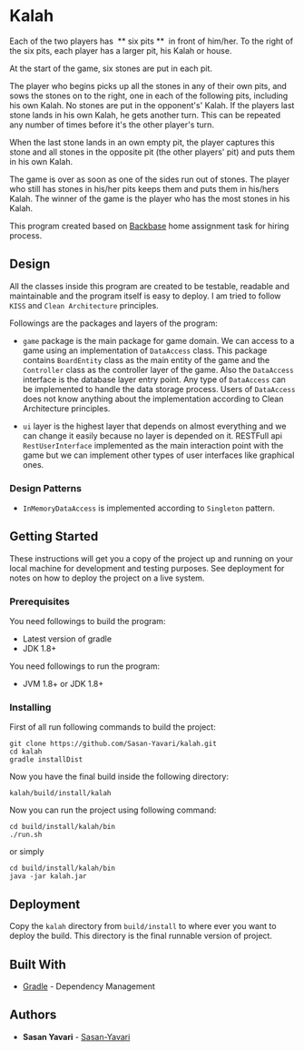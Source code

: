 # Kalah

Each of the two players has ​ **​ six pits​ ** ​ in front of him/her. To the right of the six pits, each player has a larger pit, his Kalah or house.

At the start of the game, six stones are put in each pit.

The player who begins picks up all the stones in any of their own pits, and sows the stones on to the right, one in each of the following pits, including his own Kalah. No stones are put in the opponent's' Kalah. If the players last stone lands in his own Kalah, he gets another turn. This can be repeated any number of times before it's the other player's turn.

When the last stone lands in an own empty pit, the player captures this stone and all stones in the opposite pit (the other players' pit) and puts them in his own Kalah.

The game is over as soon as one of the sides run out of stones. The player who still has stones in his/her pits keeps them and puts them in his/hers Kalah. The winner of the game is the player who has the most stones in his Kalah.

This program created based on [Backbase](https://backbase.com/) home assignment task for hiring process.

## Design

All the classes inside this program are created to be testable, readable and maintainable and the program itself is easy to deploy.
I am tried to follow `KISS` and `Clean Architecture` principles.

Followings are the packages and layers of the program:

- `game` package is the main package for game domain. We can access to a game using an implementation of `DataAccess` class.
This package contains `BoardEntity` class as the main entity of the game and the `Controller` class as the controller layer of the game.
Also the `DataAccess` interface is the database layer entry point. Any type of `DataAccess` can be implemented to handle the data storage process.
Users of `DataAccess` does not know anything about the implementation according to Clean Architecture principles.

- `ui` layer is the highest layer that depends on almost everything and we can change it easily because no layer is depended on it.
RESTFull api `RestUserInterface` implemented as the main interaction point with the game but we can implement other types of
user interfaces like graphical ones.  

### Design Patterns

- `InMemoryDataAccess` is implemented according to `Singleton` pattern.

## Getting Started

These instructions will get you a copy of the project up and running on your local machine for development and testing purposes. See deployment for notes on how to deploy the project on a live system.

### Prerequisites

You need followings to build the program:
- Latest version of gradle
- JDK 1.8+

You need followings to run the program:
- JVM 1.8+ or JDK 1.8+

### Installing

First of all run following commands to build the project:
```
git clone https://github.com/Sasan-Yavari/kalah.git
cd kalah
gradle installDist
```

Now you have the final build inside the following directory:
```
kalah/build/install/kalah
```

Now you can run the project using following command:
```
cd build/install/kalah/bin
./run.sh
```

or simply
```
cd build/install/kalah/bin
java -jar kalah.jar
```

## Deployment

Copy the `kalah` directory from `build/install` to where ever you want to deploy the build. This directory is the final runnable version of project.

## Built With

* [Gradle](https://gradle.org/) - Dependency Management

## Authors

* **Sasan Yavari** - [Sasan-Yavari](https://github.com/Sasan-Yavari)